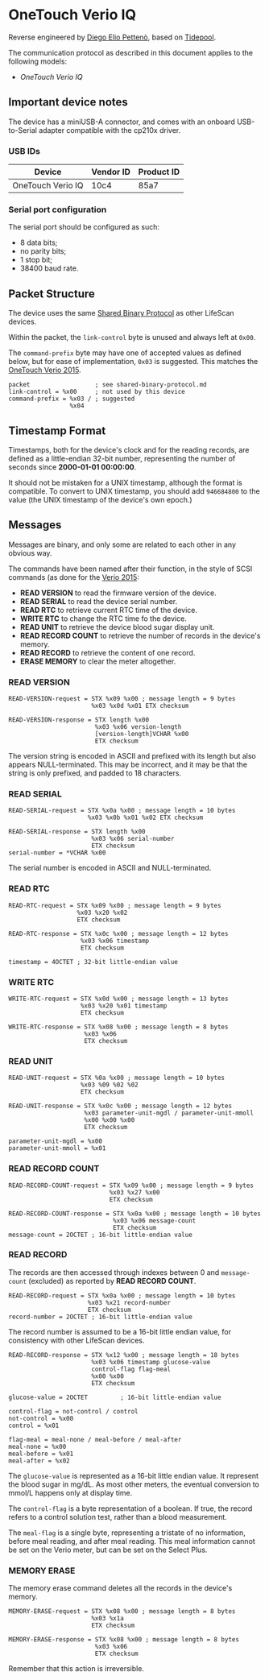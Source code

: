 # OneTouch Verio IQ

Reverse engineered by [Diego Elio Pettenò](mailto:flameeyes@flameeyes.com), based
on
[Tidepool](https://github.com/tidepool-org/chrome-uploader/blob/master/lib/drivers/onetouch/oneTouchVerioIQ.js).

The communication protocol as described in this document applies to the
following models:

 * *OneTouch Verio IQ*

## Important device notes

The device has a miniUSB-A connector, and comes with an onboard USB-to-Serial
adapter compatible with the cp210x driver.

### USB IDs

| Device             | Vendor ID | Product ID |
| ---                | ---       | ---        |
| OneTouch Verio IQ  | 10c4      | 85a7       |

### Serial port configuration

The serial port should be configured as such:

* 8 data bits;
* no parity bits;
* 1 stop bit;
* 38400 baud rate.

## Packet Structure

The device uses the same [Shared Binary Protocol](shared-binary-protocol.md) as
other LifeScan devices.

Within the packet, the `link-control` byte is unused and always left at
`0x00`.

The `command-prefix` byte may have one of accepted values as defined below, but
for ease of implementation, `0x03` is suggested. This matches
the [OneTouch Verio 2015](onetouch-verio-2015.md).

    packet                  ; see shared-binary-protocol.md
    link-control = %x00     ; not used by this device
    command-prefix = %x03 / ; suggested
                     %x04
## Timestamp Format

Timestamps, both for the device's clock and for the reading records, are defined
as a little-endian 32-bit number, representing the number of seconds since
**2000-01-01 00:00:00**.

It should not be mistaken for a UNIX timestamp, although the format is
compatible. To convert to UNIX timestamp, you should add `946684800` to the
value (the UNIX timestamp of the device's own epoch.)

## Messages

Messages are binary, and only some are related to each other in any obvious way.

The commands have been named after their function, in the style of SCSI commands
(as done for the [Verio 2015](onetouch-verio-2015.md):

 * **READ VERSION** to read the firmware version of the device.
 * **READ SERIAL** to read the device serial number.
 * **READ RTC** to retrieve current RTC time of the device.
 * **WRITE RTC** to change the RTC time fo the device.
 * **READ UNIT** to retrieve the device blood sugar display unit.
 * **READ RECORD COUNT** to retrieve the number of records in the device's
   memory.
 * **READ RECORD** to retrieve the content of one record.
 * **ERASE MEMORY** to clear the meter altogether.

### READ VERSION

    READ-VERSION-request = STX %x09 %x00 ; message length = 9 bytes
                           %x03 %x0d %x01 ETX checksum

    READ-VERSION-response = STX length %x00
                            %x03 %x06 version-length
                            [version-length]VCHAR %x00
                            ETX checksum

The version string is encoded in ASCII and prefixed with its length but also
appears NULL-terminated. This may be incorrect, and it may be that the string is
only prefixed, and padded to 18 characters.

### READ SERIAL

    READ-SERIAL-request = STX %x0a %x00 ; message length = 10 bytes
                          %x03 %x0b %x01 %x02 ETX checksum

    READ-SERIAL-response = STX length %x00
                           %x03 %x06 serial-number
                           ETX checksum
    serial-number = *VCHAR %x00

The serial number is encoded in ASCII and NULL-terminated.

### READ RTC

    READ-RTC-request = STX %x09 %x00 ; message length = 9 bytes
                       %x03 %x20 %x02
                       ETX checksum

    READ-RTC-response = STX %x0c %x00 ; message length = 12 bytes
                        %x03 %x06 timestamp
                        ETX checksum

    timestamp = 4OCTET ; 32-bit little-endian value

### WRITE RTC

    WRITE-RTC-request = STX %x0d %x00 ; message length = 13 bytes
                        %x03 %x20 %x01 timestamp
                        ETX checksum

    WRITE-RTC-response = STX %x08 %x00 ; message length = 8 bytes
                         %x03 %x06
                         ETX checksum

### READ UNIT

    READ-UNIT-request = STX %0a %x00 ; message length = 10 bytes
                        %x03 %09 %02 %02
                        ETX checksum

    READ-UNIT-response = STX %x0c %x00 ; message length = 12 bytes
                         %x03 parameter-unit-mgdl / parameter-unit-mmoll
                         %x00 %x00 %x00
                         ETX checksum

    parameter-unit-mgdl = %x00
    parameter-unit-mmoll = %x01

### READ RECORD COUNT

    READ-RECORD-COUNT-request = STX %x09 %x00 ; message length = 9 bytes
                                %x03 %x27 %x00
                                ETX checksum

    READ-RECORD-COUNT-response = STX %x0a %x00 ; message length = 10 bytes
                                 %x03 %x06 message-count
                                 ETX checksum
    message-count = 2OCTET ; 16-bit little-endian value

### READ RECORD

The records are then accessed through indexes between 0 and `message-count`
(excluded) as reported by **READ RECORD COUNT**.

    READ-RECORD-request = STX %x0a %x00 ; message length = 10 bytes
                          %x03 %x21 record-number
                          ETX checksum
    record-number = 2OCTET ; 16-bit little-endian value

The record number is assumed to be a 16-bit little endian value, for consistency
with other LifeScan devices.

    READ-RECORD-response = STX %x12 %x00 ; message length = 18 bytes
                           %x03 %x06 timestamp glucose-value
                           control-flag flag-meal
                           %x00 %x00
                           ETX checksum

    glucose-value = 2OCTET         ; 16-bit little-endian value

    control-flag = not-control / control
    not-control = %x00
    control = %x01

    flag-meal = meal-none / meal-before / meal-after
    meal-none = %x00
    meal-before = %x01
    meal-after = %x02

The `glucose-value` is represented as a 16-bit little endian value. It represent
the blood sugar in mg/dL. As most other meters, the eventual conversion to
mmol/L happens only at display time.

The `control-flag` is a byte representation of a boolean. If true, the record
refers to a control solution test, rather than a blood measurement.

The `meal-flag` is a single byte, representing a tristate of no information,
before meal reading, and after meal reading. This meal information cannot be set
on the Verio meter, but can be set on the Select Plus.

### MEMORY ERASE

The memory erase command deletes all the records in the device's
memory.

    MEMORY-ERASE-request = STX %x08 %x00 ; message length = 8 bytes
                           %x03 %x1a
                           ETX checksum

    MEMORY-ERASE-response = STX %x08 %x00 ; message length = 8 bytes
                            %x03 %x06
                            ETX checksum

Remember that this action is irreversible.

